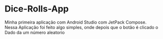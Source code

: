 # Dice-Rolls-App
Minha primeira aplicação com Android Studio com JetPack Compose. Nessa Aplicação foi feito algo simples, onde depois que o botão é clicado o Dado da um número aleatorio
